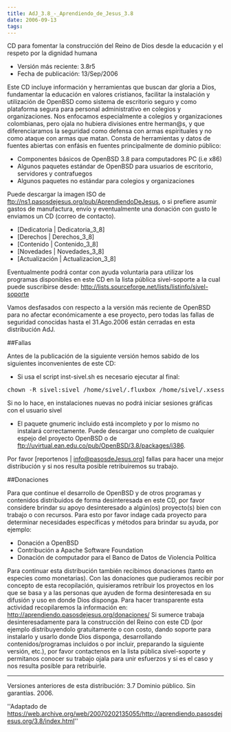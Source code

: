 ```yaml
---
title: AdJ_3.8_-_Aprendiendo_de_Jesus_3.8
date: 2006-09-13
tags:
---
```

CD para fomentar la construcción del Reino de Dios desde la educación y el respeto por la dignidad humana

* Versión más reciente: 3.8r5
* Fecha de publicación: 13/Sep/2006

Este CD incluye información y herramientas que buscan dar gloria a Dios, fundamentar la educación en valores cristianos, facilitar la instalación y utilización de OpenBSD como sistema de escritorio seguro y como plataforma segura para personal administrativo en colegios y organizaciones. Nos enfocamos especialmente a colegios y organizaciones colombianas, pero ojala no hubiera divisiones entre herman@s, y que diferenciaramos la seguridad como defensa con armas espirituales y no como ataque con armas que matan. Consta de herramientas y datos de fuentes abiertas con enfásis en fuentes principalmente de dominio público:
* Componentes básicos de OpenBSD 3.8 para computadores PC (i.e x86)
* Algunos paquetes estándar de OpenBSD para usuarios de escritorio, servidores y contrafuegos
* Algunos paquetes no estándar para colegios y organizaciones

Puede descargar la imagen ISO de ftp://ns1.pasosdejesus.org/pub/AprendiendoDeJesus, o si prefiere asumir gastos de manufactura, envío y eventualmente una donación con gusto le enviamos un CD (correo de contacto).

* [Dedicatoria | Dedicatoria_3_8]
* [Derechos | Derechos_3_8]
* [Contenido | Contenido_3_8]
* [Novedades | Novedades_3_8]
* [Actualización | Actualizacion_3_8]

Eventualmente podrá contar con ayuda voluntaria para utilizar los programas disponibles en este CD en la lista pública sivel-soporte a la cual puede suscribirse desde: http://lists.sourceforge.net/lists/listinfo/sivel-soporte

Vamos desfasados con respecto a la versión más reciente de OpenBSD para no afectar económicamente a ese proyecto, pero todas las fallas de seguridad conocidas hasta el 31.Ago.2006 están cerradas en esta distribución AdJ. 

##Fallas

Antes de la publicación de la siguiente versión hemos sabido de los siguientes inconvenientes de este CD:
* Si usa el script inst-sivel.sh es necesario ejecutar al final:
<pre>
chown -R sivel:sivel /home/sivel/.fluxbox /home/sivel/.xsession /home/sivel/.Xdefaults
</pre>
Si no lo hace, en instalaciones nuevas no podrá iniciar sesiones gráficas con el usuario sivel
* El paquete gnumeric incluido está incompleto y por lo mismo no instalará correctamente. Puede descargar uno completo de cualquier espejo del proyecto OpenBSD o de ftp://uvirtual.ean.edu.co/pub/OpenBSD/3.8/packages/i386.

Por favor [reportenos | info@pasosdeJesus.org] fallas para hacer una mejor distribución y si nos resulta posible retribuiremos su trabajo.


##Donaciones

Para que continue el desarrollo de OpenBSD y de otros programas y contenidos distribuidos de forma desinteresada en este CD, por favor considere brindar su apoyo desinteresado a algún(os) proyecto(s) bien con trabajo o con recursos. Para esto por favor indage cada proyecto para determinar necesidades específicas y métodos para brindar su ayuda, por ejemplo:
* Donación a OpenBSD
* Contribución a Apache Software Foundation
* Donación de computador para el Banco de Datos de Violencia Política

Para continuar esta distribución también recibimos donaciones (tanto en especies como monetarias). Con las donaciones que pudieramos recibir por concepto de esta recopilación, quisieramos retribuir los proyectos en los que se basa y a las personas que ayuden de forma desinteresada en su difusión y uso en donde Dios disponga. Para hacer transparente esta actividad recopilaremos la información en: http://aprendiendo.pasosdejesus.org/donaciones/
Si sumerce trabaja desinteresadamente para la construcción del Reino con este CD (por ejemplo distribuyendolo gratuitamente o con costo, dando soporte para instalarlo y usarlo donde Dios disponga, desarrollando contenidos/programas incluidos o por incluir, preparando la siguiente versión, etc.), por favor contactenos en la lista pública sivel-soporte y permitanos conocer su trabajo ojala para unir esfuerzos y si es el caso y nos resulta posible para retribuirle.

----
Versiones anteriores de esta distribución: 3.7
Dominio público. Sin garantías. 2006.

''Adaptado de https://web.archive.org/web/20070202135055/http://aprendiendo.pasosdejesus.org/3.8/index.html''
